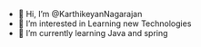 - 👋 Hi, I’m @KarthikeyanNagarajan
- 👀 I’m interested in Learning new Technologies
- 🌱 I’m currently learning Java and spring
<!---
KarthikeyanNagarajan/KarthikeyanNagarajan is a ✨ special ✨ repository because its `README.md` (this file) appears on your GitHub profile.
You can click the Preview link to take a look at your changes.
--->
